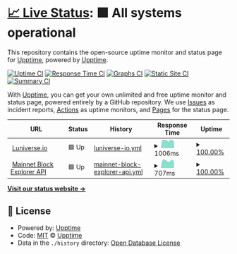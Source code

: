 # [📈 Live Status](https://upptime.github.io/upptime): <!--live status--> **🟩 All systems operational**

This repository contains the open-source uptime monitor and status page for [Upptime](https://upptime.js.org), powered by [Upptime](https://github.com/upptime/upptime).

[![Uptime CI](https://github.com/kim-yeonjung/luniverse-monitor/workflows/Uptime%20CI/badge.svg)](https://github.com/kim-yeonjung/luniverse-monitor/actions?query=workflow%3A%22Uptime+CI%22)
[![Response Time CI](https://github.com/kim-yeonjung/luniverse-monitor/workflows/Response%20Time%20CI/badge.svg)](https://github.com/kim-yeonjung/luniverse-monitor/actions?query=workflow%3A%22Response+Time+CI%22)
[![Graphs CI](https://github.com/kim-yeonjung/luniverse-monitor/workflows/Graphs%20CI/badge.svg)](https://github.com/kim-yeonjung/luniverse-monitor/actions?query=workflow%3A%22Graphs+CI%22)
[![Static Site CI](https://github.com/kim-yeonjung/luniverse-monitor/workflows/Static%20Site%20CI/badge.svg)](https://github.com/kim-yeonjung/luniverse-monitor/actions?query=workflow%3A%22Static+Site+CI%22)
[![Summary CI](https://github.com/kim-yeonjung/luniverse-monitor/workflows/Summary%20CI/badge.svg)](https://github.com/kim-yeonjung/luniverse-monitor/actions?query=workflow%3A%22Summary+CI%22)

With [Upptime](https://upptime.js.org), you can get your own unlimited and free uptime monitor and status page, powered entirely by a GitHub repository. We use [Issues](https://github.com/upptime/upptime/issues) as incident reports, [Actions](https://github.com/kim-yeonjung/luniverse-monitor/actions) as uptime monitors, and [Pages](https://upptime.github.io/upptime) for the status page.

<!--start: status pages-->
<!-- This summary is generated by Upptime (https://github.com/upptime/upptime) -->
<!-- Do not edit this manually, your changes will be overwritten -->
<!-- prettier-ignore -->
| URL | Status | History | Response Time | Uptime |
| --- | ------ | ------- | ------------- | ------ |
| <img alt="" src="https://icons.duckduckgo.com/ip3/www.luniverse.io.ico" height="13"> [Luniverse.io](https://www.luniverse.io) | 🟩 Up | [luniverse-io.yml](https://github.com/kim-yeonjung/luniverse-monitor/commits/HEAD/history/luniverse-io.yml) | <details><summary><img alt="Response time graph" src="./graphs/luniverse-io/response-time-week.png" height="20"> 1006ms</summary><br><a href="https://kim-yeonjung.github.io/luniverse-monitor/history/luniverse-io"><img alt="Response time 1068" src="https://img.shields.io/endpoint?url=https%3A%2F%2Fraw.githubusercontent.com%2Fkim-yeonjung%2Fluniverse-monitor%2FHEAD%2Fapi%2Fluniverse-io%2Fresponse-time.json"></a><br><a href="https://kim-yeonjung.github.io/luniverse-monitor/history/luniverse-io"><img alt="24-hour response time 907" src="https://img.shields.io/endpoint?url=https%3A%2F%2Fraw.githubusercontent.com%2Fkim-yeonjung%2Fluniverse-monitor%2FHEAD%2Fapi%2Fluniverse-io%2Fresponse-time-day.json"></a><br><a href="https://kim-yeonjung.github.io/luniverse-monitor/history/luniverse-io"><img alt="7-day response time 1006" src="https://img.shields.io/endpoint?url=https%3A%2F%2Fraw.githubusercontent.com%2Fkim-yeonjung%2Fluniverse-monitor%2FHEAD%2Fapi%2Fluniverse-io%2Fresponse-time-week.json"></a><br><a href="https://kim-yeonjung.github.io/luniverse-monitor/history/luniverse-io"><img alt="30-day response time 1068" src="https://img.shields.io/endpoint?url=https%3A%2F%2Fraw.githubusercontent.com%2Fkim-yeonjung%2Fluniverse-monitor%2FHEAD%2Fapi%2Fluniverse-io%2Fresponse-time-month.json"></a><br><a href="https://kim-yeonjung.github.io/luniverse-monitor/history/luniverse-io"><img alt="1-year response time 1068" src="https://img.shields.io/endpoint?url=https%3A%2F%2Fraw.githubusercontent.com%2Fkim-yeonjung%2Fluniverse-monitor%2FHEAD%2Fapi%2Fluniverse-io%2Fresponse-time-year.json"></a></details> | <details><summary><a href="https://kim-yeonjung.github.io/luniverse-monitor/history/luniverse-io">100.00%</a></summary><a href="https://kim-yeonjung.github.io/luniverse-monitor/history/luniverse-io"><img alt="All-time uptime 100.00%" src="https://img.shields.io/endpoint?url=https%3A%2F%2Fraw.githubusercontent.com%2Fkim-yeonjung%2Fluniverse-monitor%2FHEAD%2Fapi%2Fluniverse-io%2Fuptime.json"></a><br><a href="https://kim-yeonjung.github.io/luniverse-monitor/history/luniverse-io"><img alt="24-hour uptime 100.00%" src="https://img.shields.io/endpoint?url=https%3A%2F%2Fraw.githubusercontent.com%2Fkim-yeonjung%2Fluniverse-monitor%2FHEAD%2Fapi%2Fluniverse-io%2Fuptime-day.json"></a><br><a href="https://kim-yeonjung.github.io/luniverse-monitor/history/luniverse-io"><img alt="7-day uptime 100.00%" src="https://img.shields.io/endpoint?url=https%3A%2F%2Fraw.githubusercontent.com%2Fkim-yeonjung%2Fluniverse-monitor%2FHEAD%2Fapi%2Fluniverse-io%2Fuptime-week.json"></a><br><a href="https://kim-yeonjung.github.io/luniverse-monitor/history/luniverse-io"><img alt="30-day uptime 100.00%" src="https://img.shields.io/endpoint?url=https%3A%2F%2Fraw.githubusercontent.com%2Fkim-yeonjung%2Fluniverse-monitor%2FHEAD%2Fapi%2Fluniverse-io%2Fuptime-month.json"></a><br><a href="https://kim-yeonjung.github.io/luniverse-monitor/history/luniverse-io"><img alt="1-year uptime 100.00%" src="https://img.shields.io/endpoint?url=https%3A%2F%2Fraw.githubusercontent.com%2Fkim-yeonjung%2Fluniverse-monitor%2FHEAD%2Fapi%2Fluniverse-io%2Fuptime-year.json"></a></details>
| <img alt="" src="https://icons.duckduckgo.com/ip3/api.luniverse.io.ico" height="13"> [Mainnet Block Explorer API](https://api.luniverse.io/scan/v1.0/chains/0) | 🟩 Up | [mainnet-block-explorer-api.yml](https://github.com/kim-yeonjung/luniverse-monitor/commits/HEAD/history/mainnet-block-explorer-api.yml) | <details><summary><img alt="Response time graph" src="./graphs/mainnet-block-explorer-api/response-time-week.png" height="20"> 707ms</summary><br><a href="https://kim-yeonjung.github.io/luniverse-monitor/history/mainnet-block-explorer-api"><img alt="Response time 777" src="https://img.shields.io/endpoint?url=https%3A%2F%2Fraw.githubusercontent.com%2Fkim-yeonjung%2Fluniverse-monitor%2FHEAD%2Fapi%2Fmainnet-block-explorer-api%2Fresponse-time.json"></a><br><a href="https://kim-yeonjung.github.io/luniverse-monitor/history/mainnet-block-explorer-api"><img alt="24-hour response time 600" src="https://img.shields.io/endpoint?url=https%3A%2F%2Fraw.githubusercontent.com%2Fkim-yeonjung%2Fluniverse-monitor%2FHEAD%2Fapi%2Fmainnet-block-explorer-api%2Fresponse-time-day.json"></a><br><a href="https://kim-yeonjung.github.io/luniverse-monitor/history/mainnet-block-explorer-api"><img alt="7-day response time 707" src="https://img.shields.io/endpoint?url=https%3A%2F%2Fraw.githubusercontent.com%2Fkim-yeonjung%2Fluniverse-monitor%2FHEAD%2Fapi%2Fmainnet-block-explorer-api%2Fresponse-time-week.json"></a><br><a href="https://kim-yeonjung.github.io/luniverse-monitor/history/mainnet-block-explorer-api"><img alt="30-day response time 777" src="https://img.shields.io/endpoint?url=https%3A%2F%2Fraw.githubusercontent.com%2Fkim-yeonjung%2Fluniverse-monitor%2FHEAD%2Fapi%2Fmainnet-block-explorer-api%2Fresponse-time-month.json"></a><br><a href="https://kim-yeonjung.github.io/luniverse-monitor/history/mainnet-block-explorer-api"><img alt="1-year response time 777" src="https://img.shields.io/endpoint?url=https%3A%2F%2Fraw.githubusercontent.com%2Fkim-yeonjung%2Fluniverse-monitor%2FHEAD%2Fapi%2Fmainnet-block-explorer-api%2Fresponse-time-year.json"></a></details> | <details><summary><a href="https://kim-yeonjung.github.io/luniverse-monitor/history/mainnet-block-explorer-api">100.00%</a></summary><a href="https://kim-yeonjung.github.io/luniverse-monitor/history/mainnet-block-explorer-api"><img alt="All-time uptime 100.00%" src="https://img.shields.io/endpoint?url=https%3A%2F%2Fraw.githubusercontent.com%2Fkim-yeonjung%2Fluniverse-monitor%2FHEAD%2Fapi%2Fmainnet-block-explorer-api%2Fuptime.json"></a><br><a href="https://kim-yeonjung.github.io/luniverse-monitor/history/mainnet-block-explorer-api"><img alt="24-hour uptime 100.00%" src="https://img.shields.io/endpoint?url=https%3A%2F%2Fraw.githubusercontent.com%2Fkim-yeonjung%2Fluniverse-monitor%2FHEAD%2Fapi%2Fmainnet-block-explorer-api%2Fuptime-day.json"></a><br><a href="https://kim-yeonjung.github.io/luniverse-monitor/history/mainnet-block-explorer-api"><img alt="7-day uptime 100.00%" src="https://img.shields.io/endpoint?url=https%3A%2F%2Fraw.githubusercontent.com%2Fkim-yeonjung%2Fluniverse-monitor%2FHEAD%2Fapi%2Fmainnet-block-explorer-api%2Fuptime-week.json"></a><br><a href="https://kim-yeonjung.github.io/luniverse-monitor/history/mainnet-block-explorer-api"><img alt="30-day uptime 100.00%" src="https://img.shields.io/endpoint?url=https%3A%2F%2Fraw.githubusercontent.com%2Fkim-yeonjung%2Fluniverse-monitor%2FHEAD%2Fapi%2Fmainnet-block-explorer-api%2Fuptime-month.json"></a><br><a href="https://kim-yeonjung.github.io/luniverse-monitor/history/mainnet-block-explorer-api"><img alt="1-year uptime 100.00%" src="https://img.shields.io/endpoint?url=https%3A%2F%2Fraw.githubusercontent.com%2Fkim-yeonjung%2Fluniverse-monitor%2FHEAD%2Fapi%2Fmainnet-block-explorer-api%2Fuptime-year.json"></a></details>

<!--end: status pages-->

[**Visit our status website →**](https://upptime.github.io/upptime)

## 📄 License

- Powered by: [Upptime](https://github.com/upptime/upptime)
- Code: [MIT](./LICENSE) © [Upptime](https://upptime.js.org)
- Data in the `./history` directory: [Open Database License](https://opendatacommons.org/licenses/odbl/1-0/)
